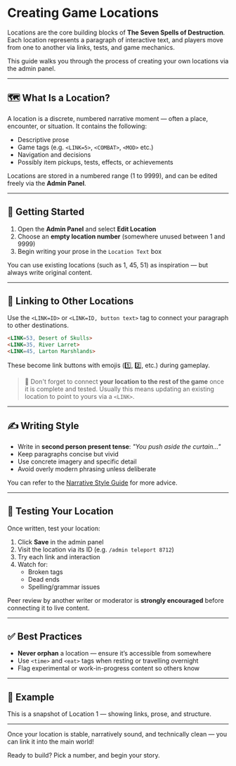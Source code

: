 # Creating Game Locations

Locations are the core building blocks of **The Seven Spells of Destruction**. Each location represents a paragraph of interactive text, and players move from one to another via links, tests, and game mechanics.

This guide walks you through the process of creating your own locations via the admin panel.

---

## 🗺️ What Is a Location?

A location is a discrete, numbered narrative moment — often a place, encounter, or situation. It contains the following:

- Descriptive prose
- Game tags (e.g. `<LINK=5>`, `<COMBAT>`, `<MOD>` etc.)
- Navigation and decisions
- Possibly item pickups, tests, effects, or achievements

Locations are stored in a numbered range (1 to 9999), and can be edited freely via the **Admin Panel**.

---

## 📍 Getting Started

1. Open the **Admin Panel** and select **Edit Location**
2. Choose an **empty location number** (somewhere unused between 1 and 9999)
3. Begin writing your prose in the `Location Text` box

You can use existing locations (such as 1, 45, 51) as inspiration — but always write original content.

---

## 🔗 Linking to Other Locations

Use the `<LINK=ID>` or `<LINK=ID, button text>` tag to connect your paragraph to other destinations.

```html
<LINK=53, Desert of Skulls>
<LINK=35, River Larret>
<LINK=45, Larton Marshlands>
```

These become link buttons with emojis (1️⃣, 2️⃣, etc.) during gameplay.

> 📌 Don't forget to connect **your location to the rest of the game** once it is complete and tested. Usually this means updating an existing location to point to yours via a `<LINK>`.

---

## ✍️ Writing Style

- Write in **second person present tense**: *"You push aside the curtain..."*
- Keep paragraphs concise but vivid
- Use concrete imagery and specific detail
- Avoid overly modern phrasing unless deliberate

You can refer to the [Narrative Style Guide](narrative-style-guide.md) for more advice.

---

## 🧪 Testing Your Location

Once written, test your location:

1. Click **Save** in the admin panel
2. Visit the location via its ID (e.g. `/admin teleport 8712`)
3. Try each link and interaction
4. Watch for:
   - Broken tags
   - Dead ends
   - Spelling/grammar issues

Peer review by another writer or moderator is **strongly encouraged** before connecting it to live content.

---

## ✅ Best Practices

- **Never orphan** a location — ensure it’s accessible from somewhere
- Use `<time>` and `<eat>` tags when resting or travelling overnight
- Flag experimental or work-in-progress content so others know

---

## 📸 Example



This is a snapshot of Location 1 — showing links, prose, and structure.

---

Once your location is stable, narratively sound, and technically clean — you can link it into the main world!

Ready to build? Pick a number, and begin your story.

